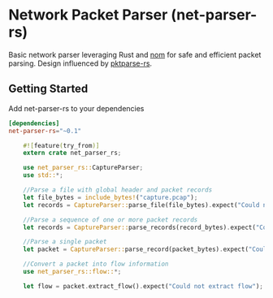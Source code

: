 # Network Packet Parser (net-parser-rs)
Basic network parser leveraging Rust and [nom](https://github.com/Geal/nom) for safe and efficient packet parsing. Design
influenced by [pktparse-rs](https://github.com/moosingin3space/pktparse-rs/tree/master/src).

## Getting Started
Add net-parser-rs to your dependencies

```toml
[dependencies]
net-parser-rs="~0.1"
```

```rust
    #![feature(try_from)]
    extern crate net_parser_rs;

    use net_parser_rs::CaptureParser;
    use std::*;

    //Parse a file with global header and packet records
    let file_bytes = include_bytes!("capture.pcap");
    let records = CaptureParser::parse_file(file_bytes).expect("Could not parse");

    //Parse a sequence of one or more packet records
    let records = CaptureParser::parse_records(record_bytes).expect("Could not parse");

    //Parse a single packet
    let packet = CaptureParser::parse_record(packet_bytes).expect("Could not parse");

    //Convert a packet into flow information
    use net_parser_rs::flow::*;

    let flow = packet.extract_flow().expect("Could not extract flow");
```
